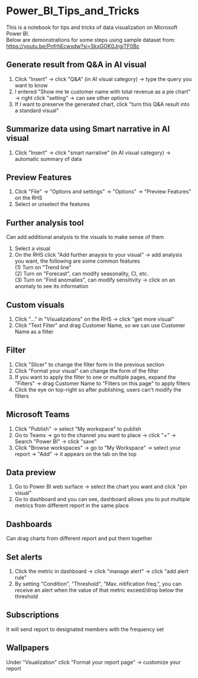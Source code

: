 # Power_BI_Tips_and_Tricks

This is a notebook for tips and tricks of data visualization on Microsoft Power BI.  
Below are demonstrations for some steps using sample dataset from: https://youtu.be/PnfrhEcwxdw?si=SkxGOK0JrgjTF0Bc  

## Generate result from Q&A in AI visual 
1. Click "Insert" -> click "Q&A" (in AI visual category) -> type the query you want to know
2. I entered "Show me te customer name with total revenue as a pie chart" -> right click "setting" -> can see other options
3. If I want to preserve the generated chart, click "turn this Q&A result into a standard visual"

## Summarize data using Smart narrative in AI visual 
1. Click "Insert" -> click "smart narrative" (in AI visual category) -> automatic summary of data

## Preview Features 
1. Click "File" -> "Options and settings" -> "Options" -> "Preview Features" on the RHS
2. Select or unselect the features

## Further analysis tool 
Can add additional analysis to the visuals to make sense of them  
1. Select a visual
2. On the RHS click "Add further anaysis to your visual" -> add analysis you want, the following are some common features  
   (1) Turn on "Trend line"   
   (2) Turn on "Forecast", can modify seasonality, CI, etc.  
   (3) Turn on "Find anomalies", can modify sensitivity -> click on an anomaly to see its information

## Custom visuals
1. Click "..." in "Visualizations" on the RHS -> click "get more visual"
2. Click "Text Filter" and drag Customer Name, so we can use Customer Name as a filter

## Filter 
1. Click "Slicer" to change the filter form in the previous section  
2. Click "Format your visual" can change the form of the filter
3. If you want to apply the filter to one or multiple pages, expand the "Filters" -> drag Customer Name to "Filters on this page" to apply filters  
4. Click the eye on top-right so after publishing, users can't modify the filters

## Microsoft Teams
1. Click "Publish" -> select "My workspace" to publish
2. Go to Teams -> go to the channel you want to place -> click "+" -> Search "Power BI" -> click "save"
3. Click "Browse workspaces" -> go to "My Workspace" -> select your report -> "Add" -> it appears on the tab on the top

## Data preview
1. Go to Power BI web surface -> select the chart you want and click "pin visual"
2. Go to dashboard and you can see, dashboard allows you to put multiple metrics from different report in the same place

## Dashboards 
Can drag charts from different report and put them together  

## Set alerts
1. Click the metric in dashboard -> click "manage alert" -> click "add alert rule"
2. By setting "Condition", "Threshold", "Max. nitification freq.", you can receive an alert when the value of that metric exceed/drop below the threshold

## Subscriptions
It will send report to designated members with the frequency set  

## Wallpapers  
Under "Vsualization" click "Format your report page" -> customize your report  
